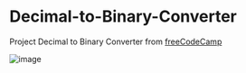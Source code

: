 # Decimal-to-Binary-Converter
Project Decimal to Binary Converter from [freeCodeCamp](https://www.freecodecamp.org/learn/javascript-algorithms-and-data-structures-v8/learn-recursion-by-building-a-decimal-to-binary-converter/step-1)

![image](https://github.com/LQuesadaM/Decimal-to-Binary-Converter/assets/98289632/25e67607-8b25-4780-802e-955fdedc5a7e)
